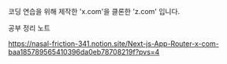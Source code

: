 코딩 연습을 위해 제작한 'x.com'을 클론한 'z.com' 입니다.

공부 정리 노트

https://nasal-friction-341.notion.site/Next-js-App-Router-x-com-baa185789565410396da0eb78708219f?pvs=4
